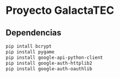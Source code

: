 # Proyecto GalactaTEC 

## Dependencias
```bash
pip intall bcrypt
pip install pygame
pip install google-api-python-client
pip install google-auth-httplib2
pip install google-auth-oauthlib
```
